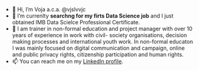 - 👋 Hi, I’m Voja a.c.a. @vjslvvjc
- 👀 I’m currenlty <b>searchng for my firts Data Science job</b> and I just obtained IMB Data Scielce Professional Certificate.
- 🌱 I am trainer in non-formal education and project manager with over 10 years of experience in work with civil- society organisations, decision making processes and international youth work. In non-formal educaton I was mainly focused on digital communication and campaign, online and public privacy rights, citizenship participation and human rights.
- 📫 You can reach me on my <a href="linkedin.com/in/vojislavvujic/">LinkedIn profile</a>.
